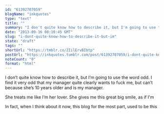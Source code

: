 ```yaml
---
id: "61392707059"
blogName: "inkquotes"
type: "text"
title: ""
summary: "I don't quite know how to describe it, but I'm going to use the word odd. I find it very odd that my manager quite clearly wants..."
date: "2013-09-16 08:10:45 GMT"
slug: "i-dont-quite-know-how-to-describe-it-but-im"
state: "draft"
tags: ""
shortUrl: "https://tmblr.co/ZIilErvBIbtp"
postUrl: "https://inkquotes.tumblr.com/post/61392707059/i-dont-quite-know-how-to-describe-it-but-im"
noteCount: "0"
format: "html"
---
```


I don’t quite know how to describe it, but I’m going to use the word odd. I find it very odd that my manager quite clearly wants to fuck me, but can’t because she’s 10 years older and is my manager. 

She treats me like I’m her lover. She gives me this great big smile, as if I'm 

In fact, when I think about it now, this blog for the most part, used to be this